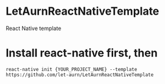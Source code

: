 # LetAurnReactNativeTemplate
React Native template

# Install react-native first, then

    react-native init {YOUR_PROJECT_NAME} --template https://github.com/let-aurn/LetAurnReactNativeTemplate
